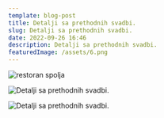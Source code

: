 ```yaml
---
template: blog-post
title: Detalji sa prethodnih svadbi.
slug: Detalji sa prethodnih svadbi.
date: 2022-09-26 16:46
description: Detalji sa prethodnih svadbi.
featuredImage: /assets/6.png
---
```

![restoran spolja](/assets/2.png "Mesečev konak")

![Detalji sa prethodnih svadbi.](/assets/3.png "Detalji sa prethodnih svadbi.")

![Detalji sa prethodnih svadbi.](/assets/5.png "Detalji sa prethodnih svadbi.")